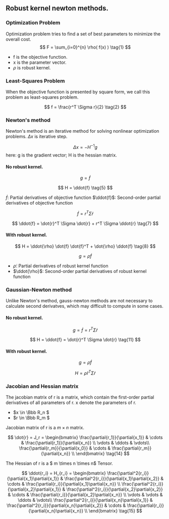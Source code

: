 ## Robust kernel newton methods.  

### Optimization Problem
Optimization problem tries to find a set of best parameters to minimize the overall cost. 
$$
F = \sum_{i=0}^{n} \rho( f(x) ) \tag{1} 
$$

* f is the objective function. 
* x is the parameter vector.
* $\rho$ is robust kernel.  

### Least-Squares Problem

When the objective function is presented by square form, we call this problem as least-squares problem.

$$ 
f =  \frac{r^T \Sigma r}{2} \tag{2}
$$

### Newton's method
Newton's method is an iterative method for solving nonlinear optimization problems. $\Delta x$ is iterative step.

$$ 
\Delta x = -H^{-1}g \tag{3}
$$
here: g is the gradient vector; H is the hessian matrix.

#### No robust kernel.

$$ 
g =\dot{f}  \tag{4}
$$

$$ 
H = \ddot{f} \tag{5}
$$

$\dot{f}$: Partial derivatives of objective function 
$\ddot{f}$: Second-order partial derivatives of objective function 

$$
\dot{f} = r^T \Sigma \dot{r}  \tag{6}
$$

$$
\ddot{f} = \dot{r}^T \Sigma \dot{r} + r^T \Sigma \ddot{r} \tag{7}
$$

#### With robust kernel.

$$
H = \ddot{\rho} \dot{f} \dot{f}^T + \dot{\rho} \ddot{f} \tag{8}
$$

$$
g = \dot{\rho} \dot{f} \tag{9}  
$$


* $\dot{\rho}$: Partial derivatives of robust kernel function 
* $\ddot{\rho}$: Second-order partial derivatives of robust kernel function 

### Gaussian-Newton method
Unlike Newton's method, gauss-newton methods are not necessary to calculate second derivatves, which may difficult to compute in some cases.  

#### No robust kernel.
$$
g =\dot{f} = r^T \Sigma \dot{r} \tag{10}
$$

$$
H = \ddot{f} = \dot{r}^T \Sigma \dot{r} \tag{11}
$$
#### With robust kernel.
$$
g = \dot{\rho} \dot{f}  \tag{12}
$$

$$
H = \dot{\rho} \dot{r}^T \Sigma \dot{r} \tag{13}
$$


### Jacobian and Hessian matrix

The jacobian matrix of r is a matrix, which contain the first-order partial derivatives of all parameters of r.
x denote the parameters of r.  
* $x \in \Bbb R_n $
* $r \in \Bbb R_m $ 

Jacobian matrix of r is a $m \times n$ matrix. 

$$
\dot{r} = J_r = 
\begin{bmatrix}
 \frac{\partial{r_1}}{\partial{x_1}}    & \cdots & \frac{\partial{r_1}}{\partial{x_n}}       \\  
 \vdots & \ddots & \vdots\\  
 \frac{\partial{r_m}}{\partial{x_0}}    & \cdots & \frac{\partial{r_m}}{\partial{x_n}}       \\  
\end{bmatrix} \tag{14}
$$



The Hessian of r is a $ m \times n \times n$ Tensor. 

$$
\ddot{r_i} = H_{r_i} = 
\begin{bmatrix}
 \frac{\partial^2{r_i}}{\partial{x_1}\partial{x_1}} & \frac{\partial^2{r_i}}{\partial{x_1}\partial{x_2}}  & \cdots & \frac{\partial{r_i}}{\partial{x_1}\partial{x_n}}       \\  
  \frac{\partial^2{r_i}}{\partial{x_2}\partial{x_1}} & \frac{\partial^2{r_i}}{\partial{x_2}\partial{x_2}}  & \cdots & \frac{\partial{r_i}}{\partial{x_2}\partial{x_n}}       \\ 
 \vdots & \vdots  & \ddots & \vdots\\  
 \frac{\partial^2{r_i}}{\partial{x_n}\partial{x_1}} & \frac{\partial^2{r_i}}{\partial{x_n}\partial{x_2}}  & \cdots & \frac{\partial{r_i}}{\partial{x_n}\partial{x_n}}      \\  
\end{bmatrix} 
 \tag{15}
$$

